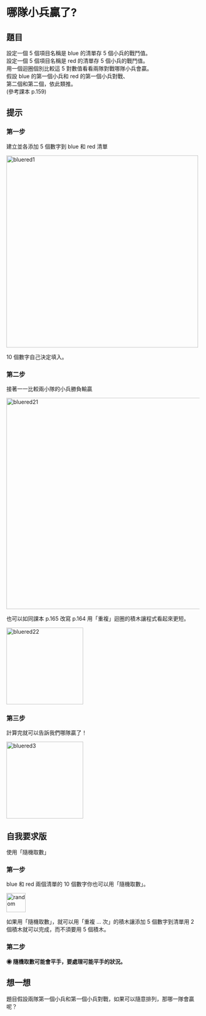 # 哪隊小兵贏了?

## 題目

設定一個 5 個項目名稱是 blue 的清單存 5 個小兵的戰鬥值。  
設定一個 5 個項目名稱是 red 的清單存 5 個小兵的戰鬥值。  
用一個迴圈個別比較這 5 對數值看看兩隊對戰哪隊小兵會贏。  
假設 blue 的第一個小兵和 red 的第一個小兵對戰、  
第二個和第二個，依此類推。  
(參考課本 p.159)

## 提示

### 第一步

建立並各添加 5 個數字到 blue 和 red 清單

<img src="http://nandemoi.github.io/zl111/media/bluered1.png" alt="bluered1" height="500"/>

10 個數字自己決定填入。

### 第二步

接著一一比較兩小隊的小兵勝負輸贏

<img src="http://nandemoi.github.io/zl111/media/bluered21.png" alt="bluered21" height="550"/>

也可以如同課本 p.165 改寫 p.164 用「重複」迴圈的積木讓程式看起來更短。

<img src="http://nandemoi.github.io/zl111/media/bluered22.png" alt="bluered22" height="200"/>

### 第三步

計算完就可以告訴我們哪隊贏了！

<img src="http://nandemoi.github.io/zl111/media/bluered3.png" alt="bluered3" height="200"/>

## 自我要求版

使用「隨機取數」

### 第一步

blue 和 red 兩個清單的 10 個數字你也可以用「隨機取數」。  

<img src="http://nandemoi.github.io/zl111/media/random.png" alt="random" height="50"/>

如果用「隨機取數」，就可以用「重複 ... 次」的積木讓添加 5 個數字到清單用 2 個積木就可以完成，而不須要用 5 個積木。

### 第二步

**◉ 隨機取數可能會平手，要處理可能平手的狀況。**

## 想一想

題目假設兩隊第一個小兵和第一個小兵對戰，如果可以隨意排列，那哪一隊會贏呢？


